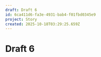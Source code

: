 ```yaml
---
draft: Draft 6
id: 6ca411d6-fa3e-4931-bab4-f01fbd0345e9
project: Story
created: 2025-10-18T03:29:25.659Z
---
```


# Draft 6